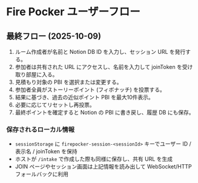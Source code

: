 # Fire Pocker ユーザーフロー


## 最終フロー (2025-10-09)

1. ルーム作成者が名前と Notion DB ID を入力し、セッション URL を発行する。
2. 参加者は共有された URL にアクセスし、名前を入力して joinToken を受け取り部屋に入る。
3. 見積もり対象の PBI を選択または変更する。
4. 参加者全員がストーリーポイント (フィボナッチ) を投票する。
5. 結果に基づき、過去の近似ポイント PBI を最大10件表示。
6. 必要に応じてリセットし再投票。
7. 最終ポイントを確定すると Notion の PBI に書き戻し、履歴 DB にも保存。

### 保存されるローカル情報

- `sessionStorage` に `firepocker-session-<sessionId>` キーでユーザー ID / 表示名 / joinToken を保持
- ホストが `/intake` で作成した際も同様に保存し、共有 URL を生成
- JOIN ページやセッション画面は上記情報を読み出して WebSocket/HTTP フォールバックに利用

